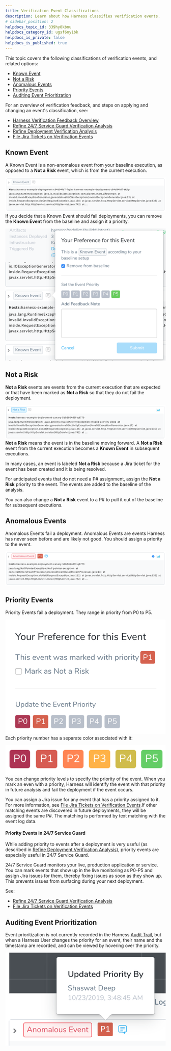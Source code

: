 ```yaml
---
title: Verification Event Classifications
description: Learn about how Harness classifies verification events.
# sidebar_position: 2
helpdocs_topic_id: 339hy0kbnu
helpdocs_category_id: ugsf6ny1bk
helpdocs_is_private: false
helpdocs_is_published: true
---
```


This topic covers the following classifications of verification events, and related options:

* [Known Event](verification-event-classifications.md#known-event)
* [Not a Risk](verification-event-classifications.md#not-a-risk)
* [Anomalous Events](verification-event-classifications.md#anomalous-events)
* [Priority Events](verification-event-classifications.md#priority-events)
* [Auditing Event Prioritization](verification-event-classifications.md#auditing-event-prioritization)

For an overview of verification feedback, and steps on applying and changing an event's classification, see:

* [Harness Verification Feedback Overview](../../../continuous-delivery/continuous-verification/continuous-verification-overview/concepts-cv/harness-verification-feedback-overview.md)
* [Refine 24/7 Service Guard Verification Analysis](https://harness.helpdocs.io/article/4r2a5nc6q0-refine-24-7-service-guard-verification-analysis)
* [Refine Deployment Verification Analysis](https://harness.helpdocs.io/article/gd9skrjb4g-refine-deployment-verification-analysis)
* [File Jira Tickets on Verification Events](../../../continuous-delivery/continuous-verification/tuning-tracking-verification/jira-cv-ticket.md)

## Known Event

A Known Event is a non-anomalous event from your baseline execution, as opposed to a **Not a Risk** event, which is from the current execution.

![](./static/verification-event-classifications-00.png)If you decide that a Known Event should fail deployments, you can remove the **Known Event** from the baseline and assign it a priority.

![](./static/verification-event-classifications-01.png)

## Not a Risk

**Not a Risk** events are events from the current execution that are expected or that have been marked as **Not a Risk** so that they do not fail the deployment. 

![](./static/verification-event-classifications-02.png)**Not a Risk** means the event is in the baseline moving forward. A **Not a Risk** event from the current execution becomes a **Known Event** in subsequent executions.

In many cases, an event is labeled **Not a Risk** because a Jira ticket for the event has been created and it is being resolved.

For anticipated events that do not need a P# assignment, assign the **Not a Risk** priority to the event. The events are added to the baseline of the analysis.

You can also change a **Not a Risk** event to a P# to pull it out of the baseline for subsequent executions.

## Anomalous Events

Anomalous Events fail a deployment. Anomalous Events are events Harness has never seen before and are likely not good. You should assign a priority to the event.

![](./static/verification-event-classifications-03.png)

## Priority Events

Priority Events fail a deployment. They range in priority from P0 to P5. 

![](./static/verification-event-classifications-04.png)Each priority number has a separate color associated with it:

![](./static/verification-event-classifications-05.png)You can change priority levels to specify the priority of the event. When you mark an even with a priority, Harness will identify the event with that priority in future analysis and fail the deployment if the event occurs.

You can assign a Jira issue for any event that has a priority assigned to it. For more information, see [File Jira Tickets on Verification Events](../../../continuous-delivery/continuous-verification/tuning-tracking-verification/jira-cv-ticket.md).If other matching events are discovered in future deployments, they will be assigned the same P#. The matching is performed by text matching with the event log data.

#### Priority Events in 24/7 Service Guard

While adding priority to events after a deployment is very useful (as described in [Refine Deployment Verification Analysis](https://harness.helpdocs.io/article/gd9skrjb4g-refine-deployment-verification-analysis)), priority events are especially useful in 24/7 Service Guard.

24/7 Service Guard monitors your live, production application or service. You can mark events that show up in the live monitoring as P0-P5 and assign Jira issues for them, thereby fixing issues as soon as they show up. This prevents issues from surfacing during your next deployment.

See:

* [Refine 24/7 Service Guard Verification Analysis](https://harness.helpdocs.io/article/4r2a5nc6q0-refine-24-7-service-guard-verification-analysis)
* [File Jira Tickets on Verification Events](../../../continuous-delivery/continuous-verification/tuning-tracking-verification/jira-cv-ticket.md)

## Auditing Event Prioritization

Event prioritization is not currently recorded in the Harness [Audit Trail](../../security/auditing-howtos/audit-trail.md), but when a Harness User changes the priority for an event, their name and the timestamp are recorded, and can be viewed by hovering over the priority.

![](./static/verification-event-classifications-06.png)